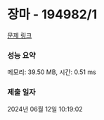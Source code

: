 # 장마 - 194982/1 

[문제 링크](https://level.goorm.io/exam/194982/%EC%9E%A5%EB%A7%88/quiz/1) 

### 성능 요약

메모리: 39.50 MB, 시간: 0.51 ms

### 제출 일자

2024년 06월 12일 10:19:02

